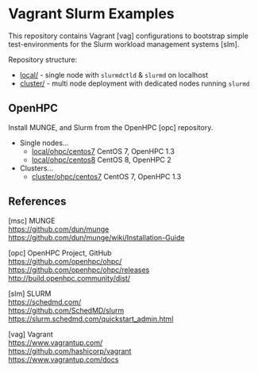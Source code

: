 # Vagrant Slurm Examples

This repository contains Vagrant [vag] configurations to bootstrap simple
test-environments for the Slurm workload management systems [slm]. 

Repository structure:

* [local/](local) - single node with `slurmdctld` & `slurmd` on localhost
* [cluster/](cluster) - multi node deployment with dedicated nodes running `slurmd`

## OpenHPC

Install MUNGE, and Slurm from the OpenHPC [opc] repository.

* Single nodes...
  - [local/ohpc/centos7](local/ohpc/centos7) CentOS 7, OpenHPC 1.3
  - [local/ohpc/centos8](local/ohpc/centos8) CentOS 8, OpenHPC 2
* Clusters...
  - [cluster/ohpc/centos7](cluster/ohpc/centos7) CentOS 7, OpenHPC 1.3

## References

[msc] MUNGE  
<https://github.com/dun/munge>  
<https://github.com/dun/munge/wiki/Installation-Guide>

[opc] OpenHPC Project, GitHub  
<https://github.com/openhpc/ohpc/>  
<https://github.com/openhpc/ohpc/releases>  
<http://build.openhpc.community/dist/>

[slm] SLURM  
<https://schedmd.com/>  
https://github.com/SchedMD/slurm  
<https://slurm.schedmd.com/quickstart_admin.html>

[vag] Vagrant  
<https://www.vagrantup.com/>  
<https://github.com/hashicorp/vagrant>  
<https://www.vagrantup.com/docs>

